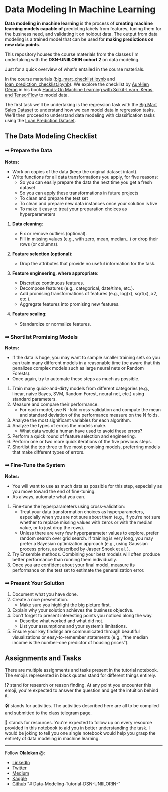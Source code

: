 # Data Modeling In Machine Learning

**Data modeling in machine learning** is the process of **creating machine learning models capable of** predicting labels from features, tuning them for the business need, and validating it on holdout data. The output from data modeling is a trained model that can be used for **making predictions on new data points**.

This repository houses the course materials from the classes I'm undertaking with the **DSN-UNIILORIN cohort 2** on data modeling.

Just for a quick overview of what's entailed in the course materials. 

In the course materials ([big_mart_checklist.ipynb](big_mart_checklist.ipynb) and [loan_prediction_checklist.ipynb](loan_prediction_checklist.ipynb)). We explore the checklist by [Aurélien Géron](https://www.oreilly.com/people/aurelien-geron/) in his book [Hands-On Machine Learning with Scikit-Learn, Keras, and TensorFlow](https://www.oreilly.com/library/view/hands-on-machine-learning/9781492032632/) to model data.

The first task we'll be undertaking is the regression task with the [Big Mart Sales Dataset](data/big_mart_sales_prediction.csv) to understand how we can model data in regression tasks. We'll then proceed to understand data modeling with classification tasks using the [Loan Prediction Dataset](data/loan_prediction.csv).

## The Data Modeling Checklist

### ➡ Prepare the Data

**Notes:**

- Work on copies of the data (keep the original dataset intact).
- Write functions for all data transformations you apply, for five reasons:
    - So you can easily prepare the data the next time you get a fresh dataset
    - So you can apply these transformations in future projects
    - To clean and prepare the test set
    - To clean and prepare new data instances once your solution is live
    - To make it easy to treat your preparation choices as hyperparameters

1. **Data cleaning**:
    - Fix or remove outliers (optional).
    - Fill in missing values (e.g., with zero, mean, median…) or drop their rows (or columns).
    
2. **Feature selection (optional)**:
    - Drop the attributes that provide no useful information for the task.
    
3. **Feature engineering, where appropriate**:
    - Discretize continuous features.
    - Decompose features (e.g., categorical, date/time, etc.).
    - Add promising transformations of features (e.g., log(x), sqrt(x), x2, etc.).
    - Aggregate features into promising new features.

4. **Feature scaling**:
    - Standardize or normalize features.

### ➡ Shortlist Promising Models

**Notes:**

- If the data is huge, you may want to sample smaller training sets so you can train many different models in a reasonable time (be aware that this penalizes complex models such as large neural nets or Random Forests).
- Once again, try to automate these steps as much as possible.

1. Train many quick-and-dirty models from different categories (e.g., linear, naive Bayes, SVM, Random Forest, neural net, etc.) using standard parameters.
2. Measure and compare their performance.
    - For each model, use N -fold cross-validation and compute the mean and standard deviation of the performance measure on the N folds.
3. Analyze the most significant variables for each algorithm.
4. Analyze the types of errors the models make.
    - What data would a human have used to avoid these errors?
5. Perform a quick round of feature selection and engineering.
6. Perform one or two more quick iterations of the five previous steps.
7. Shortlist the top three to five most promising models, preferring models that make different types of errors.

### ➡ Fine-Tune the System

**Notes:**

- You will want to use as much data as possible for this step, especially as you move toward the end of fine-tuning.
- As always, automate what you can.

1. Fine-tune the hyperparameters using cross-validation:
    - Treat your data transformation choices as hyperparameters, especially when you are not sure about them (e.g., if you’re not sure whether to replace missing values with zeros or with the median value, or to just drop the rows).
    - Unless there are very few hyperparameter values to explore, prefer random search over grid search. If training is very long, you may prefer a Bayesian optimization approach (e.g., using Gaussian process priors, as described by Jasper Snoek et al. ).
2. Try Ensemble methods. Combining your best models will often produce better performance than running them individually.
3. Once you are confident about your final model, measure its performance on the test set to estimate the generalization error.

### ➡ Present Your Solution

1. Document what you have done.
2. Create a nice presentation.
    - Make sure you highlight the big picture first.
3. Explain why your solution achieves the business objective.
4. Don’t forget to present interesting points you noticed along the way.
    - Describe what worked and what did not.
    - List your assumptions and your system’s limitations.
5. Ensure your key findings are communicated through beautiful visualizations or easy-to-remember statements (e.g., “the median income is the number-one predictor of housing prices”).

## Assignments and Tasks

There are multiple assignments and tasks present in the tutorial notebook. The emojis represented in black quotes stand for different things entirely.

**⁉** stand for research or reason finding. At any point you encounter this emoji, you're expected to answer the question and get the intuition behind it.

**🛠** stands for activities. The activities described here are all to be compiled and submitted to the class telegram page.

**📖** stands for resources. You're expected to follow up on every resource provided in this notebook to aid you in better understanding the task. I would be joking to tell you one single notebook would help you grasp the entirety of data modeling in machine learning.

---

Follow **Olalekan @**:

- [LinkedIn](https://www.linkedin.com/in/olalekan-ganiyu-747855199/)
- [Twitter](https://twitter.com/GM_Olalekan)
- [Medium](https://gmolalekan.medium.com/)
- [Kaggle](https://www.kaggle.com/ganiyuolalekan)
- [Github](https://github.com/ganiyuolalekan)
"# Data-Modeling-Tutorial-DSN-UNIILORIN-" 
